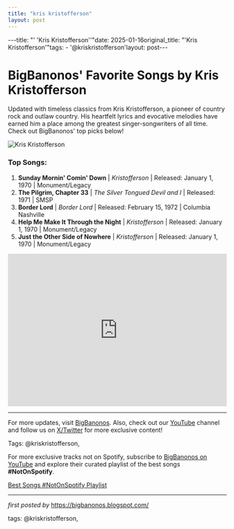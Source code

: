 ```yaml
---
title: "kris kristofferson"
layout: post
---
```

---title: "' 'Kris Kristofferson''"date: 2025-01-16original_title: "'Kris Kristofferson'"tags:  - '@kriskristofferson'layout: post---<!-- Title of the Post --><h1 >BigBanonos' Favorite Songs by Kris Kristofferson</h1> <!-- Introductory Text --><p >Updated with timeless classics from Kris Kristofferson, a pioneer of country rock and outlaw country. His heartfelt lyrics and evocative melodies have earned him a place among the greatest singer-songwriters of all time. Check out BigBanonos' top picks below!</p> <!-- Featured Image --><div > <img src="https://i.scdn.co/image/ab67616d0000b273e05f4189e7a970a32f5e386e" alt="Kris Kristofferson"></div> <!-- Song Information --><h3>Top Songs:</h3><ol> <li><strong>Sunday Mornin' Comin' Down</strong> | <em>Kristofferson</em> | Released: January 1, 1970 | Monument/Legacy</li> <li><strong>The Pilgrim, Chapter 33</strong> | <em>The Silver Tongued Devil and I</em> | Released: 1971 | SMSP</li> <li><strong>Border Lord</strong> | <em>Border Lord</em> | Released: February 15, 1972 | Columbia Nashville</li> <li><strong>Help Me Make It Through the Night</strong> | <em>Kristofferson</em> | Released: January 1, 1970 | Monument/Legacy</li> <li><strong>Just the Other Side of Nowhere</strong> | <em>Kristofferson</em> | Released: January 1, 1970 | Monument/Legacy</li></ol> <!-- Spotify Playlist Embed --><div > <iframe src="https://open.spotify.com/embed/playlist/61sjze0W5gVgKtTPkh8X1v?utm_source=generator" width="100%" height="352" frameborder="0" allow="autoplay; clipboard-write; encrypted-media; fullscreen; picture-in-picture" loading="lazy"></iframe></div> <!-- Footer Links --><hr /><p >For more updates, visit <a href="https://bigbanonos.blogspot.com/" target="_blank">BigBanonos</a>. Also, check out our <a href="https://www.youtube.com/@BigBanonos" target="_blank">YouTube</a> channel and follow us on <a href="https://x.com/bigbanonos" target="_blank">X/Twitter</a> for more exclusive content!</p> <!-- Tags --><p >Tags: @kriskristofferson,</p><!--Subscribe and Playlist Links--><div>    <p>For more exclusive tracks not on Spotify, subscribe to <a href="https://www.youtube.com/@BigBanonos" target="_blank">BigBanonos on YouTube</a> and explore their curated playlist of the best songs <strong>#NotOnSpotify</strong>.</p>    <p><a href="https://www.youtube.com/playlist?list=PLtuNtuTatqI0kFahUCbtbfenC_ET5O_tr" target="_blank">Best Songs #NotOnSpotify Playlist<br /></a></p></div><hr /><p><em>first posted by</em> <a href="https://bigbanonos.blogspot.com/" rel="noopener" target="_new">https://bigbanonos.blogspot.com/</a></p><p>tags: @kriskristofferson,</p>